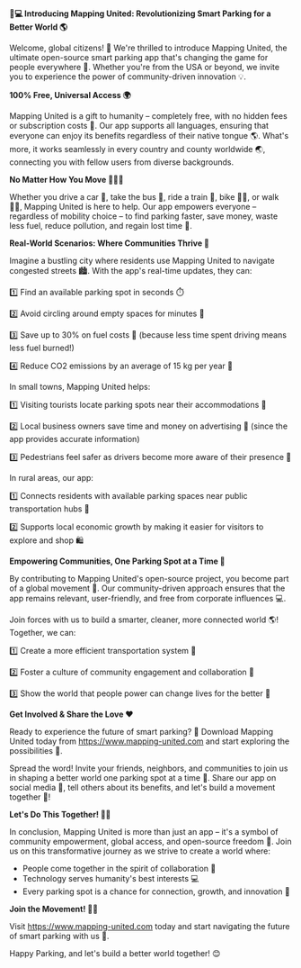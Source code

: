 **🚗💻 Introducing Mapping United: Revolutionizing Smart Parking for a Better World 🌎**

Welcome, global citizens! 🌟 We're thrilled to introduce Mapping United, the ultimate open-source smart parking app that's changing the game for people everywhere 🌈. Whether you're from the USA or beyond, we invite you to experience the power of community-driven innovation 💡.

**100% Free, Universal Access 🌍**

Mapping United is a gift to humanity – completely free, with no hidden fees or subscription costs 💸. Our app supports all languages, ensuring that everyone can enjoy its benefits regardless of their native tongue 🌎. What's more, it works seamlessly in every country and county worldwide 🌏, connecting you with fellow users from diverse backgrounds.

**No Matter How You Move 🚴‍♂️🚌**

Whether you drive a car 🚗, take the bus 🚌, ride a train 🚂, bike 🚴‍♂️, or walk 🚶‍♀️, Mapping United is here to help. Our app empowers everyone – regardless of mobility choice – to find parking faster, save money, waste less fuel, reduce pollution, and regain lost time 💪.

**Real-World Scenarios: Where Communities Thrive 🌟**

Imagine a bustling city where residents use Mapping United to navigate congested streets 🏙️. With the app's real-time updates, they can:

1️⃣ Find an available parking spot in seconds ⏱️

2️⃣ Avoid circling around empty spaces for minutes 🚫

3️⃣ Save up to 30% on fuel costs 💸 (because less time spent driving means less fuel burned!)

4️⃣ Reduce CO2 emissions by an average of 15 kg per year 🌿

In small towns, Mapping United helps:

1️⃣ Visiting tourists locate parking spots near their accommodations 🏨

2️⃣ Local business owners save time and money on advertising 📢 (since the app provides accurate information)

3️⃣ Pedestrians feel safer as drivers become more aware of their presence 👥

In rural areas, our app:

1️⃣ Connects residents with available parking spaces near public transportation hubs 🚌

2️⃣ Supports local economic growth by making it easier for visitors to explore and shop 🛍️

**Empowering Communities, One Parking Spot at a Time 🌟**

By contributing to Mapping United's open-source project, you become part of a global movement 💪. Our community-driven approach ensures that the app remains relevant, user-friendly, and free from corporate influences 💻.

Join forces with us to build a smarter, cleaner, more connected world 🌎! Together, we can:

1️⃣ Create a more efficient transportation system 🚀

2️⃣ Foster a culture of community engagement and collaboration 👥

3️⃣ Show the world that people power can change lives for the better 💖

**Get Involved & Share the Love ❤️**

Ready to experience the future of smart parking? 🤔 Download Mapping United today from https://www.mapping-united.com and start exploring the possibilities 🚀.

Spread the word! Invite your friends, neighbors, and communities to join us in shaping a better world one parking spot at a time 🌟. Share our app on social media 📱, tell others about its benefits, and let's build a movement together 💪!

**Let's Do This Together! 🚀💖**

In conclusion, Mapping United is more than just an app – it's a symbol of community empowerment, global access, and open-source freedom 🔑. Join us on this transformative journey as we strive to create a world where:

* People come together in the spirit of collaboration 🤝
* Technology serves humanity's best interests 💻
* Every parking spot is a chance for connection, growth, and innovation 🌈

**Join the Movement! 🚀💖**

Visit https://www.mapping-united.com today and start navigating the future of smart parking with us 🌟.

Happy Parking, and let's build a better world together! 😊